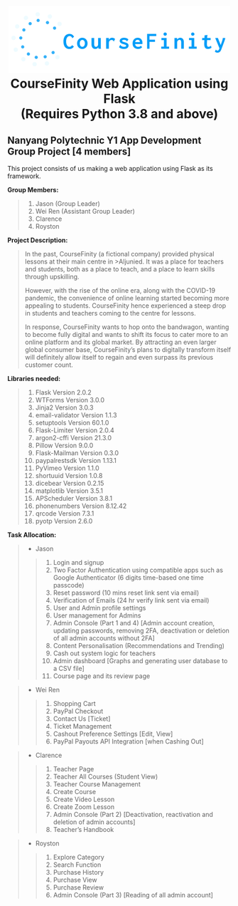 <h1 align="center">
<img src="/static/images/common/logo.png" width="500px" height="150px" alt="CourseFinity Logo">
<br>
CourseFinity Web Application using Flask
<br>
(Requires Python 3.8 and above)
</h1>

## Nanyang Polytechnic Y1 App Development Group Project [4 members]
This project consists of us making a web application using Flask as its framework.

**Group Members:**
>1. Jason (Group Leader)
>2. Wei Ren (Assistant Group Leader)
>3. Clarence
>4. Royston

**Project Description:** 

>In the past, CourseFinity (a fictional company) provided physical lessons at their main centre in >Aljunied. It was a place for teachers and students, both as a place to teach, and a place to learn skills through upskilling.
>
>However, with the rise of the online era, along with the COVID-19 pandemic, the convenience of online learning started becoming more appealing to students. CourseFinity hence experienced a steep drop in students and teachers coming to the centre for lessons.
>
>In response, CourseFinity wants to hop onto the bandwagon, wanting to become fully digital and wants to shift its focus to cater more to an online platform and its global market. By attracting an even larger global consumer base, CourseFinity’s plans to digitally transform itself will definitely allow itself to regain and even surpass its previous customer count.

**Libraries needed:**

>1. Flask Version 2.0.2
>2. WTForms Version 3.0.0
>3. Jinja2 Version 3.0.3
>4. email-validator Version 1.1.3
>5. setuptools Version 60.1.0 
>6. Flask-Limiter Version 2.0.4
>7. argon2-cffi Version 21.3.0
>8. Pillow Version 9.0.0
>9. Flask-Mailman Version 0.3.0
>10. paypalrestsdk Version 1.13.1
>11. PyVimeo Version 1.1.0
>12. shortuuid Version 1.0.8
>13. dicebear Version 0.2.15
>14. matplotlib Version 3.5.1
>15. APScheduler Version 3.8.1
>16. phonenumbers Version 8.12.42
>17. qrcode Version 7.3.1
>18. pyotp Version 2.6.0

**Task Allocation:**

>* Jason
   >>1. Login and signup
   >>2. Two Factor Authentication using compatible apps such as Google Authenticator (6 digits time-based one time passcode)
   >>3. Reset password (10 mins reset link sent via email)
   >>4. Verification of Emails (24 hr verify link sent via email)
   >>5. User and Admin profile settings
   >>6. User management for Admins
   >>7. Admin Console (Part 1 and 4) [Admin account creation, updating passwords, removing 2FA, deactivation or deletion of all admin accounts without 2FA]
   >>8. Content Personalisation (Recommendations and Trending)
   >>9. Cash out system logic for teachers
   >>10. Admin dashboard [Graphs and generating user database to a CSV file]
   >>11. Course page and its review page

>* Wei Ren
  >>1. Shopping Cart
  >>2. PayPal Checkout
  >>3. Contact Us [Ticket]
  >>4. Ticket Management
  >>5. Cashout Preference Settings [Edit, View]
  >>6. PayPal Payouts API Integration [when Cashing Out] 

>* Clarence
  >>1. Teacher Page
  >>2. Teacher All Courses (Student View)
  >>3. Teacher Course Management
  >>4. Create Course
  >>5. Create Video Lesson
  >>6. Create Zoom Lesson
  >>7. Admin Console (Part 2) [Deactivation, reactivation and deletion of admin accounts]
  >>8. Teacher’s Handbook

>* Royston
  >>1. Explore Category
  >>2. Search Function
  >>3. Purchase History
  >>4. Purchase View
  >>5. Purchase Review
  >>6. Admin Console (Part 3) [Reading of all admin account]